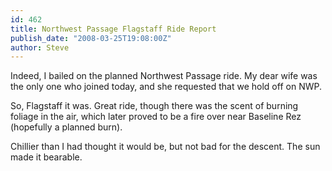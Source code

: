 ```yaml
---
id: 462
title: Northwest Passage Flagstaff Ride Report
publish_date: "2008-03-25T19:08:00Z"
author: Steve
---
```

  

Indeed, I bailed on the planned Northwest Passage ride. My dear wife was the only one who joined today, and she requested that we hold off on NWP.

So, Flagstaff it was. Great ride, though there was the scent of burning foliage in the air, which later proved to be a fire over near Baseline Rez (hopefully a planned burn).

Chillier than I had thought it would be, but not bad for the descent. The sun made it bearable.
